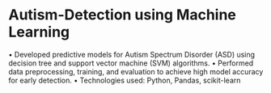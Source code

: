 # Autism-Detection using Machine Learning
• Developed predictive models for Autism Spectrum Disorder (ASD) using decision tree and support vector machine (SVM)
 algorithms.
 • Performed data preprocessing, training, and evaluation to achieve high model accuracy for early detection.
 • Technologies used: Python, Pandas, scikit-learn
